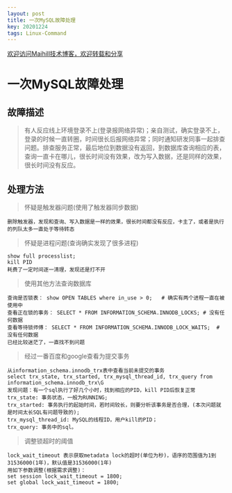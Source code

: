 ```yaml
---
layout: post
title: 一次MySQL故障处理
key: 20201224
tags: Linux-Command
---
```


[欢迎访问Maihill技术博客，欢迎转载和分享](https://blog.maihill.com "Maihill技术博客")

# 一次MySQL故障处理

## 故障描述

>有人反应线上环境登录不上(登录报网络异常)；亲自测试，确实登录不上，登录的时候一直转圈，时间很长后报网络异常；同时通知研发同事一起排查问题。排查服务正常，最后地位到数据没有返回，到数据库查询相应的表，查询一直卡在哪儿，很长时间没有效果，改为写入数据，还是同样的效果，很长时间没有反应。

## 处理方法

>怀疑是触发器问题(使用了触发器同步数据)

    删除触发器，发现和查询、写入数据是一样的效果，很长时间都没有反应，卡主了，或者是执行的列队太多一直处于等待转态
   
>怀疑是进程问题(查询确实发现了很多进程)

    show full processlist;
    kill PID
    耗费了一定时间逐一清理，发现还是打不开

>使用其他方法查询数据库

    查询是否锁表： show OPEN TABLES where in_use > 0;   # 确实有两个进程一直在被使用中
    查看正在锁的事务： SELECT * FROM INFORMATION_SCHEMA.INNODB_LOCKS; # 没有任何数据
    查看等待锁师傅： SELECT * FROM INFORMATION_SCHEMA.INNODB_LOCK_WAITS;  # 没有任何数据
    已经比较迷茫了，一直找不到问题

>经过一番百度和google查看为提交事务
 
    从information_schema.innodb_trx表中查看当前未提交的事务
    select trx_state, trx_started, trx_mysql_thread_id, trx_query from information_schema.innodb_trx\G
    发现问题：有一个sql执行了好几个小时，找到相应的PID，kill PID后恢复正常
    trx_state: 事务状态，一般为RUNNING;
    trx_started: 事务执行的起始时间，若时间较长，则要分析该事务是否合理，(本次问题就是时间太长SQL有问题导致的);
    trx_mysql_thread_id: MySQL的线程ID，用户kill的PID；
    trx_query: 事务中的sql。
    
>调整锁超时的阈值

    lock_wait_timeout 表示获取metadata lock的超时(单位为秒)，语序的范围值为1到31536000(1年)，默认值是31536000(1年)
    用如下参数调整(根据需求调整)：
    set session lock_wait_timeout = 1800;
    set global lock_wait_timeout = 1800;

